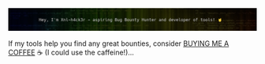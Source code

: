 <center><img src="https://github.com/xnl-h4ck3r/xnl-h4ck3r/blob/main/banner.png"></center>

If my tools help you find any great bounties, consider [BUYING ME A COFFEE](https://ko-fi.com/xnlh4ck3r) ☕ (I could use the caffeine!)...

<a href="[https://infosec.exchange/web/@C3n7ral051nt4g3ncy](https://infosec.exchange/@Xnl_h4ck3r)" rel="nofollow"></a>

